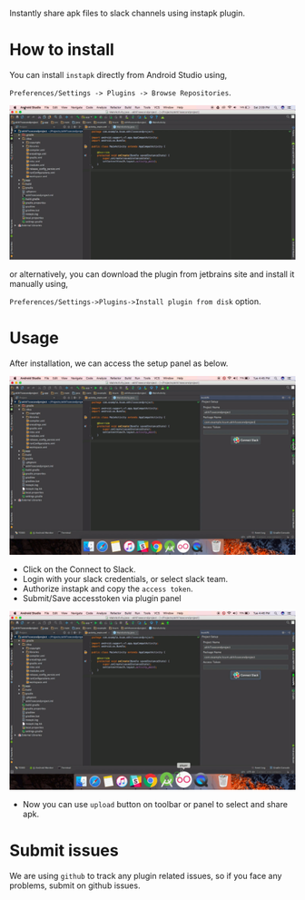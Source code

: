 Instantly share apk files to slack channels using instapk plugin.

# How to install

You can  install `instapk` directly from Android Studio using,  

`Preferences/Settings -> Plugins -> Browse Repositories`.  

![](images/install.gif)

or alternatively, you can download the plugin from jetbrains site and install it manually using,  

`Preferences/Settings->Plugins->Install plugin from disk` option.  

# Usage  

After installation, we can access the setup panel as below.
 
![](images/authorize.gif)  

- Click on the Connect to Slack.
- Login with your slack credentials, or select slack team. 
- Authorize instapk and copy the `access token`.
- Submit/Save accesstoken via plugin panel  

![](images/token.gif)  


- Now you can use `upload` button on toolbar or panel to select and share apk.  

# Submit issues

We are using `github` to track any plugin related issues, so if you face any problems, submit on github issues.  

